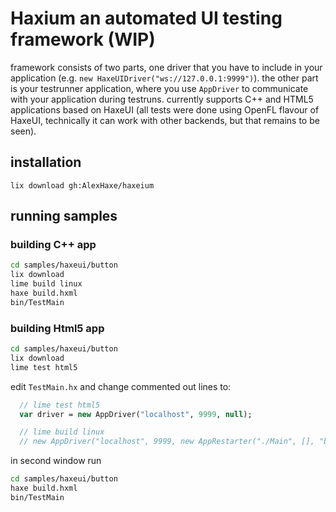 # Haxium an automated UI testing framework (WIP)

framework consists of two parts, one driver that you have to include in your application (e.g. `new HaxeUIDriver("ws://127.0.0.1:9999")`). the other part is your testrunner application, where you use `AppDriver` to communicate with your application during testruns.
currently supports C++ and HTML5 applications based on HaxeUI (all tests were done using OpenFL flavour of HaxeUI, technically it can work with other backends, but that remains to be seen).

## installation

`lix download gh:AlexHaxe/haxeium`

## running samples

### building C++ app

```bash
cd samples/haxeui/button
lix download
lime build linux
haxe build.hxml
bin/TestMain
```

### building Html5 app

```bash
cd samples/haxeui/button
lix download
lime test html5
```

edit `TestMain.hx`
and change commented out lines to:

```haxe
  // lime test html5
  var driver = new AppDriver("localhost", 9999, null);

  // lime build linux
  // new AppDriver("localhost", 9999, new AppRestarter("./Main", [], "build/openfl/linux/bin"));
```

in second window run

```bash
cd samples/haxeui/button
haxe build.hxml
bin/TestMain
```
